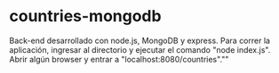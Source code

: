 # countries-mongodb
Back-end desarrollado con node.js, MongoDB y express. Para correr la aplicación, ingresar al directorio y ejecutar el comando "node index.js". Abrir algún browser y entrar a "localhost:8080/countries".""
